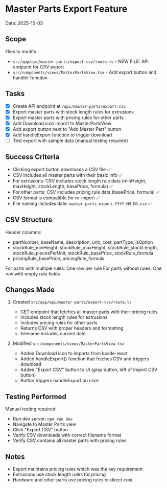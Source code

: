 # Master Parts Export Feature
Date: 2025-10-03

## Scope
Files to modify:
- `src/app/api/master-parts/export-csv/route.ts` - NEW FILE: API endpoint for CSV export
- `src/components/views/MasterPartsView.tsx` - Add export button and handler function

## Tasks
- [x] Create API endpoint at `/api/master-parts/export-csv`
- [x] Export master parts with stock length rules for extrusions
- [x] Export master parts with pricing rules for other parts
- [x] Add Download icon import to MasterPartsView
- [x] Add export button next to "Add Master Part" button
- [x] Add handleExport function to trigger download
- [ ] Test export with sample data (manual testing required)

## Success Criteria
- Clicking export button downloads a CSV file ✅
- CSV includes all master parts with their basic info ✅
- For extrusions: CSV includes stock length rule data (minHeight, maxHeight, stockLength, basePrice, formula) ✅
- For other parts: CSV includes pricing rule data (basePrice, formula) ✅
- CSV format is compatible for re-import ✅
- File naming includes date: `master-parts-export-YYYY-MM-DD.csv` ✅

## CSV Structure
Header columns:
- partNumber, baseName, description, unit, cost, partType, isOption
- stockRule_minHeight, stockRule_maxHeight, stockRule_stockLength, stockRule_piecesPerUnit, stockRule_basePrice, stockRule_formula
- pricingRule_basePrice, pricingRule_formula

For parts with multiple rules: One row per rule
For parts without rules: One row with empty rule fields

## Changes Made
1. Created `src/app/api/master-parts/export-csv/route.ts`
   - GET endpoint that fetches all master parts with their pricing rules
   - Includes stock length rules for extrusions
   - Includes pricing rules for other parts
   - Returns CSV with proper headers and formatting
   - Filename includes current date

2. Modified `src/components/views/MasterPartsView.tsx`
   - Added Download icon to imports from lucide-react
   - Added handleExport() function that fetches CSV and triggers download
   - Added "Export CSV" button to UI (gray button, left of Import CSV button)
   - Button triggers handleExport on click

## Testing Performed
Manual testing required:
- Run dev server: `npm run dev`
- Navigate to Master Parts view
- Click "Export CSV" button
- Verify CSV downloads with correct filename format
- Verify CSV contains all master parts with pricing rules

## Notes
- Export maintains pricing rules which was the key requirement
- Extrusions use stock length rules for pricing
- Hardware and other parts use pricing rules or direct cost

